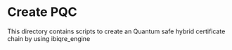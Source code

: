 # Create PQC

This directory contains scripts to create an Quantum safe hybrid certificate chain by using ibiqre_engine

